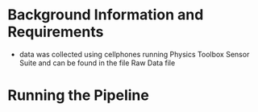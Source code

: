 # Background Information and Requirements

- data was collected using cellphones running Physics Toolbox Sensor Suite and can be found in the file Raw Data file


# Running the Pipeline